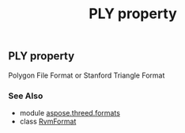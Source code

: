 ﻿---
title: PLY property
second_title: Aspose.3D for Python via .NET API References
description: 
type: docs
weight: 400
url: /python-net/aspose.threed.formats/rvmformat/ply/
is_root: false
---

## PLY property


Polygon File Format or Stanford Triangle Format

### See Also
* module [aspose.threed.formats](../../)
* class [RvmFormat](/3d/python-net/aspose.threed.formats/rvmformat)
